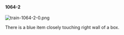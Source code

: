 #### 1064-2
![train-1064-2-0.png](https://github.com/lil-lab/nlvr/raw/master/nlvr/train/images/23/train-1064-2-0.png "train-1064-2-0.png")

There is a blue item closely touching right wall of a box.
